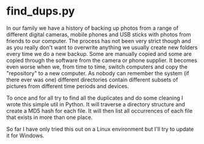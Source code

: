 find_dups.py
============

In our family we have a history of backing up photos from a range of different digital cameras, mobile phones and USB sticks with photos from friends to our computer. The process has not been very strict though and as you really don't want to overwrite anything we usually create new folders every time we do a new backup. Some are manually copied and some are copied through the software from the camera or phone supplier. It becomes even worse when we, from time to time, switch computers and copy the "repository" to a new computer. As nobody can remember the system (if there ever was one) different directories contain different subsets of pictures from different time periods and devices.

To once and for all try to find all the duplicates and do some cleaning I wrote this simple util in Python. It will traverse a directory structure and create a MD5 hash for each file. It will then list all occurrences of each file that exists in more than one place.

So far I have only tried this out on a Linux environment but I'll try to update it for Windows.